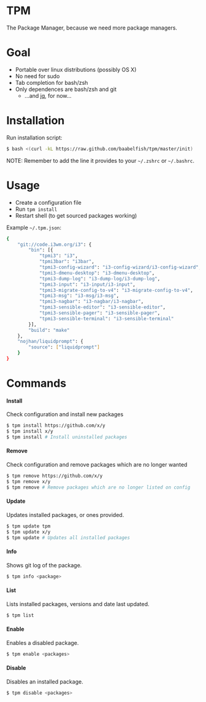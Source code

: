 TPM
===

The Package Manager, because we need more package managers.

# Goal
- Portable over linux distributions (possibly OS X)
- No need for sudo
- Tab completion for bash/zsh
- Only dependences are bash/zsh and git
  - ...and [jq](http://stedolan.github.io/jq/), for now...

# Installation
Run installation script:
```bash
$ bash <(curl -kL https://raw.github.com/baabelfish/tpm/master/init)
```

NOTE: Remember to add the line it provides to your ``~/.zshrc`` or ``~/.bashrc``.

# Usage
- Create a configuration file
- Run ``tpm install``
- Restart shell (to get sourced packages working)

Example ``~/.tpm.json``:
```bash
{
    "git://code.i3wm.org/i3": {
        "bin": [{ 
            "tpmi3": "i3",
            "tpmi3bar": "i3bar",
            "tpmi3-config-wizard": "i3-config-wizard/i3-config-wizard",
            "tpmi3-dmenu-desktop": "i3-dmenu-desktop",
            "tpmi3-dump-log": "i3-dump-log/i3-dump-log",
            "tpmi3-input": "i3-input/i3-input",
            "tpmi3-migrate-config-to-v4": "i3-migrate-config-to-v4",
            "tpmi3-msg": "i3-msg/i3-msg",
            "tpmi3-nagbar": "i3-nagbar/i3-nagbar",
            "tpmi3-sensible-editor": "i3-sensible-editor",
            "tpmi3-sensible-pager": "i3-sensible-pager",
            "tpmi3-sensible-terminal": "i3-sensible-terminal"
        }],
        "build": "make"
    },
    "nojhan/liquidprompt": {
        "source": ["liquidprompt"]
    }
}
```

# Commands

#### Install
Check configuration and install new packages
```bash
$ tpm install https://github.com/x/y
$ tpm install x/y
$ tpm install # Install uninstalled packages
```

#### Remove
Check configuration and remove packages which are no longer wanted
```bash
$ tpm remove https://github.com/x/y
$ tpm remove x/y
$ tpm remove # Remove packages which are no longer listed on config
```

#### Update
Updates installed packages, or ones provided.
```bash
$ tpm update tpm
$ tpm update x/y
$ tpm update # Updates all installed packages
```

#### Info
Shows git log of the package.
```bash
$ tpm info <package>
```

#### List
Lists installed packages, versions and date last updated.
```bash
$ tpm list
```

#### Enable
Enables a disabled package.
```bash
$ tpm enable <packages>
```

#### Disable
Disables an installed package.
```bash
$ tpm disable <packages>
```
